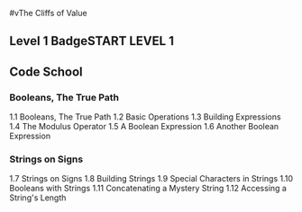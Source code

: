 #vThe Cliffs of Value

## Level 1 BadgeSTART LEVEL 1
## Code School
### Booleans, The True Path
1.1 Booleans, The True Path
1.2 Basic Operations
1.3 Building Expressions
1.4 The Modulus Operator
1.5 A Boolean Expression
1.6 Another Boolean Expression
### Strings on Signs
1.7 Strings on Signs
1.8 Building Strings
1.9 Special Characters in Strings
1.10 Booleans with Strings
1.11 Concatenating a Mystery String
1.12 Accessing a String's Length
